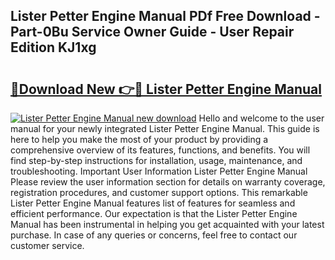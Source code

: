 ## Lister Petter Engine Manual PDf Free Download - Part-0Bu Service Owner Guide - User Repair Edition KJ1xg

# <h2><a href="http://bc13622.oget.top/?id=Lister+Petter+Engine+Manual">🔗Download New 👉🔴 Lister Petter Engine Manual</a></h2>

[![Lister Petter Engine Manual new download](https://i.imgur.com/5g1atiW.png)](http://bc13622.oget.top/?id=Lister+Petter+Engine+Manual)
Hello and welcome to the user manual for your newly integrated Lister Petter Engine Manual. This guide is here to help you make the most of your product by providing a comprehensive overview of its features, functions, and benefits. You will find step-by-step instructions for installation, usage, maintenance, and troubleshooting. Important User Information Lister Petter Engine Manual Please review the user information section for details on warranty coverage, registration procedures, and customer support options. This remarkable Lister Petter Engine Manual features list of features for seamless and efficient performance. Our expectation is that the Lister Petter Engine Manual has been instrumental in helping you get acquainted with your latest purchase. In case of any queries or concerns, feel free to contact our customer service.
